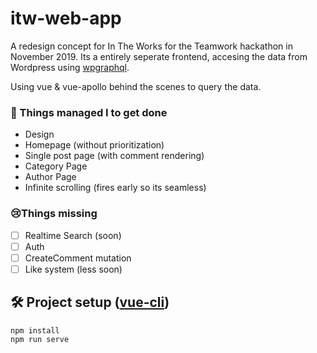 # itw-web-app

A redesign concept for In The Works for the Teamwork hackathon in November 2019. Its a entirely seperate frontend, accesing the data from Wordpress using [wpgraphql](https://www.wpgraphql.com/).

Using vue & vue-apollo behind the scenes to query the data.

### 🙏 Things managed I to get done
- Design
- Homepage (without prioritization)
- Single post page (with comment rendering)
- Category Page
- Author Page
- Infinite scrolling (fires early so its seamless)

### 😢Things missing 
- [ ] Realtime Search (soon)
- [ ] Auth 
- [ ] CreateComment mutation
- [ ] Like system (less soon)
 
## 🛠 Project setup ([vue-cli](https://cli.vuejs.org/))
```
npm install
npm run serve
```
